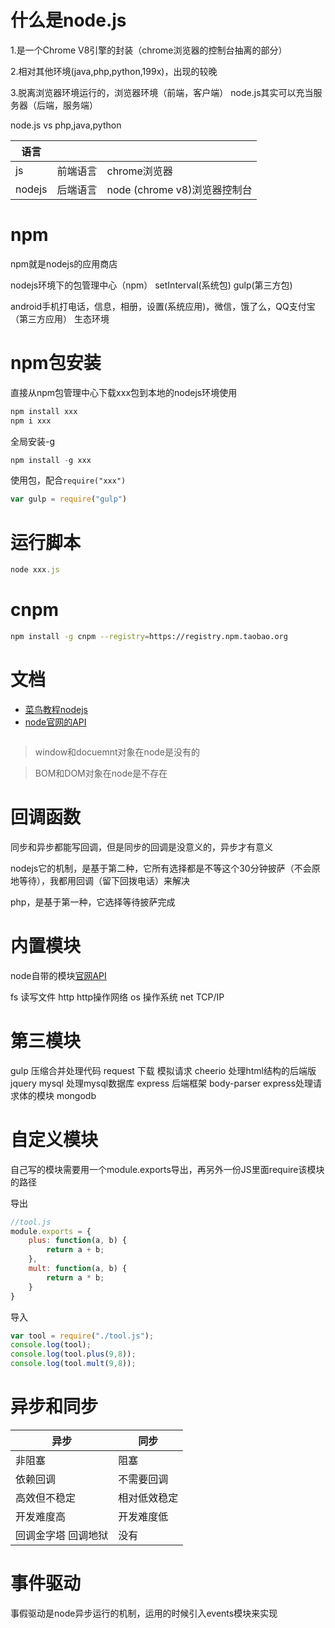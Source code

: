 # 什么是node.js

1.是一个Chrome V8引擎的封装（chrome浏览器的控制台抽离的部分）

2.相对其他环境(java,php,python,199x)，出现的较晚

3.脱离浏览器环境运行的，浏览器环境（前端，客户端）  node.js其实可以充当服务器（后端，服务端）

node.js  vs  php,java,python

|语言|||
|-|-|-|
|js|前端语言 |chrome浏览器|
|nodejs| 后端语言 | node (chrome v8)浏览器控制台|

# npm

npm就是nodejs的应用商店

nodejs环境下的包管理中心（npm）  setInterval(系统包) gulp(第三方包)

android手机打电话，信息，相册，设置(系统应用)，微信，饿了么，QQ支付宝（第三方应用） 生态环境

# npm包安装

直接从npm包管理中心下载xxx包到本地的nodejs环境使用
```js
npm install xxx
npm i xxx
```

全局安装-g
```js
npm install -g xxx
```

使用包，配合`require("xxx")`
```js
var gulp = require("gulp")
```

# 运行脚本

```js
node xxx.js
```


# cnpm

```bash
npm install -g cnpm --registry=https://registry.npm.taobao.org
```

# 文档

- [菜鸟教程nodejs](https://www.runoob.com/nodejs/nodejs-tutorial.html)
- [node官网的API](https://nodejs.org/dist/latest-v8.x/docs/api)

```

```

> window和docuemnt对象在node是没有的

> BOM和DOM对象在node是不存在

# 回调函数

同步和异步都能写回调，但是同步的回调是没意义的，异步才有意义



nodejs它的机制，是基于第二种，它所有选择都是不等这个30分钟披萨（不会原地等待），我都用回调（留下回拨电话）来解决

php，是基于第一种，它选择等待披萨完成


# 内置模块

node自带的模块[官网API](https://nodejs.org/en/docs/)

fs 读写文件
http http操作网络
os 操作系统
net TCP/IP

# 第三模块

gulp 压缩合并处理代码
request 下载 模拟请求
cheerio 处理html结构的后端版jquery
mysql 处理mysql数据库
express 后端框架
body-parser express处理请求体的模块
mongodb 
# 自定义模块

自己写的模块需要用一个module.exports导出，再另外一份JS里面require该模块的路径

导出

```js
//tool.js
module.exports = {
	plus: function(a, b) {
		return a + b;
	},
	mult: function(a, b) {
		return a * b;
	}
}
```

导入

```js
var tool = require("./tool.js");
console.log(tool);
console.log(tool.plus(9,8));
console.log(tool.mult(9,8));
```


# 异步和同步

|异步|同步|
|-|-|
|非阻塞|阻塞|
|依赖回调|不需要回调|
|高效但不稳定|相对低效稳定|
|开发难度高|开发难度低|
|回调金字塔 回调地狱|没有|


# 事件驱动

事假驱动是node异步运行的机制，运用的时候引入events模块来实现

